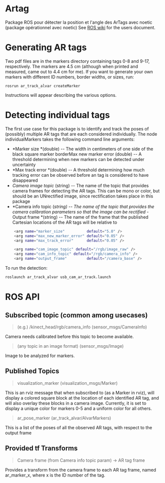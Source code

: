 # Artag
Package ROS pour détecter la position et l'angle des ArTags avec noetic (package opérationnel avec noetic)
See [ROS wiki](http://wiki.ros.org/ar_track_alvar) for the users document.

# Generating AR tags

Two pdf files are in the markers directory containing tags 0-8 and 9-17, respectively. The markers are 4.5 cm (although when printed and measured, came out to 4.4 cm for me). If you want to generate your own markers with different ID numbers, border widths, or sizes, run:
```
rosrun ar_track_alvar createMarker
```
Instructions will appear describing the various options.



# Detecting individual tags

The first use case for this package is to identify and track the poses of (possibly) multiple AR tags that are each considered individually. The node individualMarkers takes the following command line arguments:

- *Marker size *(double) -- The width in centimeters of one side of the black square marker borderMax new marker error (double) -- A threshold determining when new markers can be detected under uncertainty
- *Max track error *(double) -- A threshold determining how much tracking error can be observed before an tag is considered to have disappeared
- *Camera image topic* (string) -- The name of the topic that provides camera frames for detecting the AR tags. This can be mono or color, but should be an UNrectified image, since rectification takes place in this package
- *Camera info topic (*string) -- The name of the topic that provides the camera calibration parameters so that the image can be rectified
-* Output frame *(string) -- The name of the frame that the published Cartesian locations of the AR tags will be relative to 
```bash
    <arg name="marker_size"          default="5.0" />
    <arg name="max_new_marker_error" default="0.05" />
    <arg name="max_track_error"      default="0.05" />

    <arg name="cam_image_topic" default="/rgb/image_raw" />
    <arg name="cam_info_topic" default="/rgb/camera_info" />
    <arg name="output_frame"         default="/camera_base" />
```
To run the detection:
```bash
roslaunch ar_track_alvar usb_cam_ar_track.launch
```

# **ROS API**

## Subscribed topic (common among usecases)

> (e.g.) /kinect_head/rgb/camera_info (sensor_msgs/CameraInfo)

Camera needs calibrated before this topic to become available. 

> (any topic in an image format) (sensor_msgs/Image)

Image to be analyzed for markers. 


## Published Topics
> visualization_marker (visualization_msgs/Marker)

This is an rviz message that when subscribed to (as a Marker in rviz), will display a colored square block at the location of each identified AR tag, and will also overlay these blocks in a camera image. Currently, it is set to display a unique color for markers 0-5 and a uniform color for all others. 

> ar_pose_marker (ar_track_alvar/AlvarMarkers)

This is a list of the poses of all the observed AR tags, with respect to the output frame 

## Provided tf Transforms
> Camera frame (from Camera info topic param) → AR tag frame

Provides a transform from the camera frame to each AR tag frame, named ar_marker_x, where x is the ID number of the tag. 



